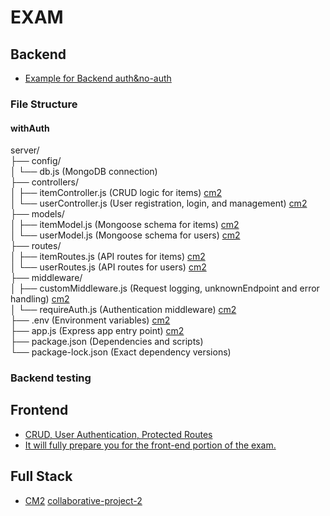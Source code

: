 # EXAM

## Backend
- [Example for Backend auth&no-auth](https://github.com/tx00-resources/week7-bepp)

### File Structure
#### withAuth
server/    
├── config/      
│   └── db.js (MongoDB connection)     
├── controllers/    
│   ├── itemController.js (CRUD logic for items) [cm2](https://github.com/JY1Z/collaborative-project-2/blob/main/backend/api-server-starter/controllers/userControllers.js)        
│   └── userController.js (User registration, login, and management) [cm2](https://github.com/JY1Z/collaborative-project-2/blob/main/backend/api-server-starter/controllers/jobControllers.js)        
├── models/    
│   ├── itemModel.js (Mongoose schema for items) [cm2](https://github.com/JY1Z/collaborative-project-2/blob/main/backend/api-server-starter/models/jobModel.js)  
│   └── userModel.js (Mongoose schema for users) [cm2](https://github.com/JY1Z/collaborative-project-2/blob/main/backend/api-server-starter/models/userModel.js)   
├── routes/  
│   ├── itemRoutes.js (API routes for items) [cm2](https://github.com/JY1Z/collaborative-project-2/blob/main/backend/api-server-starter/routes/jobRouter.js)  
│   └── userRoutes.js (API routes for users) [cm2](https://github.com/JY1Z/collaborative-project-2/blob/main/backend/api-server-starter/routes/userRouter.js)    
├── middleware/   
│   ├── customMiddleware.js (Request logging, unknownEndpoint and error handling) [cm2](https://github.com/JY1Z/collaborative-project-2/blob/main/backend/api-server-starter/middleware/customMiddleware.js)      
│   └── requireAuth.js (Authentication middleware) [cm2](https://github.com/JY1Z/collaborative-project-2/blob/main/backend/api-server-starter/middleware/requireAuth.js)   
├── .env (Environment variables) [cm2](https://github.com/tx00-resources/cm2-starter/blob/main/backend/api-server-starter/.env.example)   
├── app.js (Express app entry point) [cm2](https://github.com/JY1Z/collaborative-project-2/blob/main/backend/api-server-starter/app.js)   
├── package.json (Dependencies and scripts)    
└── package-lock.json (Exact dependency versions) 

### Backend testing

## Frontend
- [CRUD, User Authentication, Protected Routes](https://github.com/tx00-resources/week7-fepp/tree/branch7-protect-jobs/frontend/src)
- [It will fully prepare you for the front-end portion of the exam.](https://github.com/tx00-web-en/Activities/blob/week7/material/fepp.md)


## Full Stack  
- [CM2](https://github.com/tx00-web-en/Activities/blob/week6/material/cm.md)  [collaborative-project-2](https://github.com/JY1Z/collaborative-project-2)
